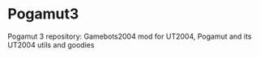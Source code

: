 # Pogamut3
Pogamut 3 repository: Gamebots2004 mod for UT2004, Pogamut and its UT2004 utils and goodies
